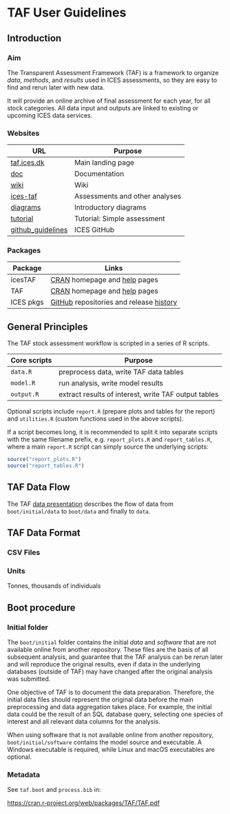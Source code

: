 # TAF User Guidelines

## Introduction

### Aim

The Transparent Assessment Framework (TAF) is a framework to organize *data*,
*methods*, and *results* used in ICES assessments, so they are easy to find and
rerun later with new data.

It will provide an online archive of final assessment for each year, for all
stock categories. All data input and outputs are linked to existing or upcoming
ICES data services.

### Websites

URL                                                                                        | Purpose
------------------------------------------------------------------------------------------ | ------------------------------
[taf.ices.dk](http://taf.ices.dk)                                                          | Main landing page
[doc](https://github.com/ices-taf/doc)                                                     | Documentation
[wiki](https://github.com/ices-taf/doc/wiki)                                               | Wiki
[ices-taf](https://github.com/ices-taf)                                                    | Assessments and other analyses
[diagrams](diagrams)                                                                       | Introductory diagrams
[tutorial](tutorial-1)                                                                     | Tutorial: Simple assessment
[github_guidelines](https://github.com/ices-taf/doc/blob/master/ices_github_guidelines.md) | ICES GitHub

### Packages

Package   | Links
--------- | -----------------------------------------------------------------------------------------------------------------------------------------
icesTAF   | [CRAN](https://github.com/ices-tools-prod/icesTAF) homepage and [help](https://cran.r-project.org/web/packages/icesTAF/icesTAF.pdf) pages
TAF       | [CRAN](https://github.com/ices-tools-prod/TAF) homepage and [help](https://cran.r-project.org/web/packages/TAF/TAF.pdf) pages
ICES pkgs | [GitHub](https://github.com/ices-tools-prod) repositories and release [history](release_history.md)

## General Principles

The TAF stock assessment workflow is scripted in a series of R scripts.

Core scripts | Purpose
------------ | -------
`data.R`     | preprocess data, write TAF data tables
`model.R`    | run analysis, write model results
`output.R`   | extract results of interest, write TAF output tables

Optional scripts include `report.R` (prepare plots and tables for the report)
and `utilities.R` (custom functions used in the above scripts).

If a script becomes long, it is recommended to split it into separate scripts
with the same filename prefix, e.g. `report_plots.R` and `report_tables.R`,
where a main `report.R` script can simply source the underlying scripts:

``` r
source("report_plots.R")
source("report_tables.R")
```

## TAF Data Flow

The TAF [data presentation](data-presentation.pdf) describes the flow of data
from `boot/initial/data` to `boot/data` and finally to `data`.

## TAF Data Format

### CSV Files

### Units

Tonnes, thousands of individuals

## Boot procedure

### Initial folder

The `boot/initial` folder contains the initial *data* and *software* that are
not available online from another repository. These files are the basis of all
subsequent analysis, and guarantee that the TAF analysis can be rerun later and
will reproduce the original results, even if data in the underlying databases
(outside of TAF) may have changed after the original analysis was submitted.

One objective of TAF is to document the data preparation. Therefore, the initial
data files should represent the original data before the main preprocessing and
data aggregation takes place. For example, the initial data could be the result
of an SQL database query, selecting one species of interest and all relevant
data columns for the analysis.

When using software that is not available online from another repository,
`boot/initial/software` contains the model source and executable. A Windows
executable is required, while Linux and macOS executables are optional.

### Metadata

See `taf.boot` and `process.bib` in:

https://cran.r-project.org/web/packages/TAF/TAF.pdf
